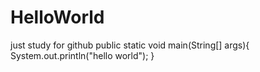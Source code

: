 # HelloWorld
just study for github
public static void main(String[] args){
  System.out.println("hello world");
}
